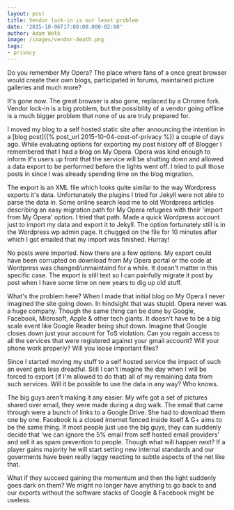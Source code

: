 ```yaml
---
layout: post
title: Vendor lock-in is our least problem
date: '2015-10-06T17:00:00.000-02:00'
author: Adam Wołk
image: /images/vendor-death.png
tags:
- privacy
---
```


Do you remember My Opera? The place where fans of a once great browser would create
their own blogs, participated in forums, maintained picture galleries and much more?

It's gone now. The great browser is also gone, replaced by a Chrome fork.
Vendor lock-in is a big problem, but the possibility of a vendor going offline is a much
bigger problem that none of us are truly prepared for.

I moved my blog to a self hosted static site after announcing the intention in a [blog post]({% post_url 2015-10-04-cost-of-privacy %})
a couple of days ago. While evaluating options for exporting my post history off of Blogger I remembered that I had a blog
on My Opera. Opera was kind enough to inform it's users up front that the service will be shutting down and allowed a data
export to be performed before the lights went off. I tried to pull those posts in since I was already spending time on the blog migration.

The export is an XML file which looks quite similar to the way Wordpress exports it's data. Unfortunately the plugins I tried for Jekyll
were not able to parse the data in. Some online search lead me to old Wordpress articles describing an easy migration path for
My Opera refugees with their 'import from My Opera' option. I tried that path. Made a quick Wordpress account just to import my data and export it to Jekyll. The option fortunately still is in the Wordpress wp admin page. It chugged on the file for 10 minutes after which I
got emailed that my import was finished. Hurray!

No posts were imported. Now there are a few options. My export could have been corrupted on download from My Opera portal or the code at
Wordpress was changed/unmaintaind for a while. It doesn't matter in this specific case. The export is still text so I can painfully migrate
it post by post when I have some time on new years to dig up old stuff.

What's the problem here? When I made that initial blog on My Opera I never imagined the site going down. In hindsight that was stupid. Opera never was a huge company. Though the same thing can be done by Google, Facebook, Microsoft, Apple & other tech giants. It doesn't have to be a big scale event like Google Reader being shut down. Imagine that Google closes down just your account for ToS violation. Can you regain access
to all the services that were registered against your gmail account? Will your phone work properly? Will you loose important files?

Since I started moving my stuff to a self hosted service the impact of such an event gets less dreadful. Still I can't imagine the day when
I will be forced to export (if I'm allowed to do that) all of my remaining data from such services. Will it be possible to use the data in any way? Who knows.

The big guys aren't making it any easier. My wife got a set of pictures shared over email, they were made during a dog walk. The email that came through were a bunch of links to a Google Drive. She had to download them one by one. Facebook is a closed internet fenced inside itself & G+ aims to be the same thing. If most people just use the big guys, they can suddenly decide that 'we can ignore the 5% email from self hosted email providers' and sell it as spam prevention to people. Though what will happen next? If a player gains majority he will start setting new internal standards and our goverments have been really laggy reacting to subtle aspects of the net like that.

What if they succeed gaining the momentum and then the light suddenly goes dark on them? We might no longer have anything to go back to and our exports without the software stacks of Google & Facebook might be useless.
